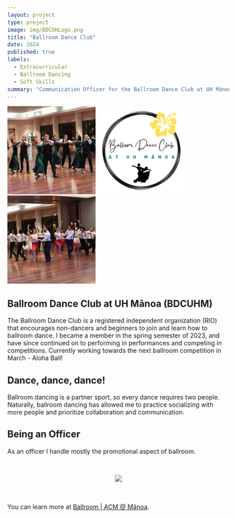 ```yaml
---
layout: project
type: project
image: img/BDCUHLogo.png
title: "Ballroom Dance Club"
date: 2024 
published: true
labels:
  - Extracurricular
  - Ballroom Dancing
  - Soft Skills
summary: "Communication Officer for the Ballroom Dance Club at UH Mānoa"
---
```


<div class="text-center p-4">
  <img width="200px" src="../img/project_bdcuhm1.jpg" class="img-thumbnail" >
  <img width="200px" src="../img/BDCUHLogo.png" class="img-thumbnail" >
  <img width="200px" src="../img/project_bdcuhm2.jpg" class="img-thumbnail" >
</div>

## Ballroom Dance Club at UH Mānoa (BDCUHM)
The Ballroom Dance Club is a registered independent organization (RIO) that encourages non-dancers and beginners to join and learn how to ballroom dance. I became a member in the spring semester of 2023, and have since continued on to performing in performances and competing in competitions. Currently working towards the next ballroom competition in March - Aloha Ball!

## Dance, dance, dance!
Ballroom dancing is a partner sport, so every dance requires two people. Naturally, ballroom dancing has allowed me to practice socializing with more people and prioritize collaboration and communication.

## Being an Officer
As an officer I handle mostly the promotional aspect of ballroom.

<br>
<p align="center" >
<img src = "https://github.com/mvchaella/mvchaella.github.io/assets/131205465/fe9375f2-0bba-4305-8323-75cd296814a0">

<br>
<p align="center" >
<br>

You can learn more at [Ballroom | ACM @ Mānoa](https://acmmanoa.org/pages/clubs/ballroom/).
